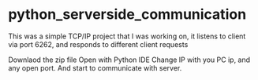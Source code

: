 # python_serverside_communication

This was a simple TCP/IP project that I was working on, it listens to client via port 6262, and responds to different client requests


Downlaod the zip file
Open with Python IDE
Change IP with you PC ip, and any open port.
And start to communicate with server.
